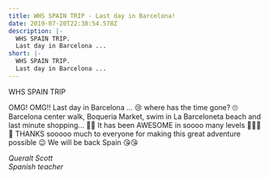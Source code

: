 ```yaml
---
title: WHS SPAIN TRIP - Last day in Barcelona!
date: 2019-07-20T22:38:54.578Z
description: |-
  WHS SPAIN TRIP.  
  Last day in Barcelona ...
short: |-
  WHS SPAIN TRIP.  
  Last day in Barcelona ...
---
```

WHS SPAIN TRIP

OMG! OMG!! Last day in Barcelona ... 😢 where has the time gone? 🙄 
Barcelona center walk, Boqueria Market, swim in La Barceloneta beach and last minute shopping... 🤪😊 
It has been AWESOME in soooo many levels 🎉😉😍😍 
THANKS sooooo much to everyone for making this great adventure possible 😉 
We will be back Spain 😘😘

_Queralt Scott_    
_Spanish teacher_
